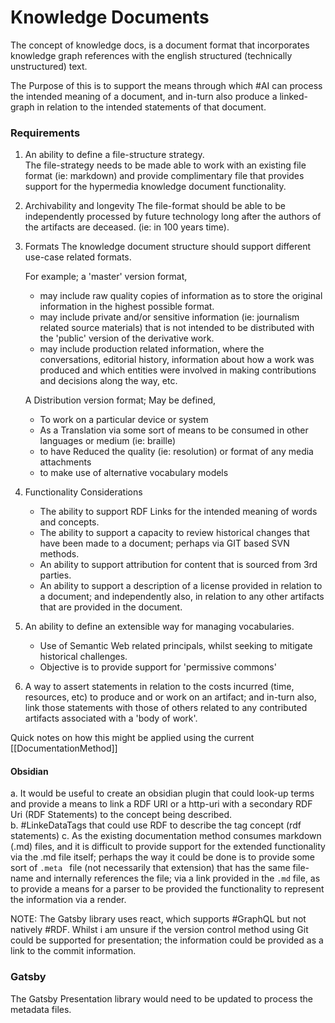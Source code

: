 # Knowledge Documents

The concept of knowledge docs, is a document format that incorporates knowledge graph references with the english structured (technically unstructured) text. 

The Purpose of this is to support the means through which #AI can process the intended meaning of a document, and in-turn also produce a linked-graph in relation to the intended statements of that document.  

### Requirements

1. An ability to define a file-structure strategy.  
	The file-strategy needs to be made able to work with an existing file format (ie: markdown) and provide complimentary file that provides support for the hypermedia knowledge document functionality. 
2. Archivability and longevity
	The file-format should be able to be independently processed by future technology long after the authors of the artifacts are deceased.  (ie: in 100 years time).  
3. Formats
	The knowledge document structure should support different use-case related formats.  
	
	For example; a 'master' version format, 
	- may include raw quality copies of information as to store the original information in the highest possible format.  
	- may include private and/or sensitive information (ie: journalism related source materials) that is not intended to be distributed with the 'public' version of the derivative work.
	- may include production related information, where the conversations, editorial history, information about how a work was produced and which entities were involved in making contributions and decisions along the way, etc.
	
	A Distribution version format; May be defined,
	- To work on a particular device or system
	- As a Translation via some sort of means to be consumed in other languages or medium (ie: braille)
	- to have Reduced the quality (ie: resolution) or format of any media attachments
	- to make use of alternative vocabulary models
	
4. Functionality Considerations
	- The ability to support RDF Links for the intended meaning of words and concepts.
	- The ability to support a capacity to review historical changes that have been made to a document; perhaps via GIT based SVN methods.
	- An ability to support attribution for content that is sourced from 3rd parties. 
	- An ability to support a description of a license provided in relation to a document; and independently also, in relation to any other artifacts that are provided in the document.
	  
5. An ability to define an extensible way for managing vocabularies.
	- Use of Semantic Web related principals, whilst seeking to mitigate historical challenges.
	- Objective is to provide support for 'permissive commons'
	
6. A way to assert statements in relation to the costs incurred (time, resources, etc) to produce and or work on an artifact; and in-turn also, link those statements with those of others related to any contributed artifacts associated with a 'body of work'.  

Quick notes on how this might be applied using the current [[DocumentationMethod]]

#### Obsidian
a. It would be useful to create an obsidian plugin that could look-up terms and provide a means to link a RDF URI or a http-uri with a secondary RDF Uri (RDF Statements) to the concept being described.  
b. #LinkeDataTags that could use RDF to describe the tag concept (rdf statements)
c. As the existing documentation method consumes markdown (.md) files, and it is difficult to provide support for the extended functionality via the .md file itself; perhaps the way it could be done is to provide some sort of ```.meta ``` file (not necessarily that extension) that has the same file-name and internally references the file; via a link provided in the ```.md``` file, as to provide a means for a parser to be provided the functionality to represent the information via a render. 

NOTE: The  Gatsby library uses react, which supports #GraphQL but not natively #RDF.  Whilst i am unsure if the version control method using Git could be supported for presentation; the information could be provided as a link to the commit information.   

### Gatsby 
The Gatsby Presentation library would need to be updated to process the metadata files. 


